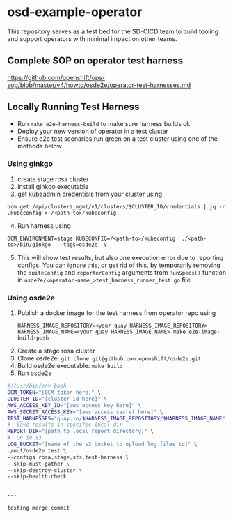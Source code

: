# osd-example-operator

This repository serves as a test bed for the SD-CICD team to build tooling and
support operators with minimal impact on other teams.

## Complete SOP on operator test harness

https://github.com/openshift/ops-sop/blob/master/v4/howto/osde2e/operator-test-harnesses.md


## Locally Running Test Harness
- Run `make e2e-harness-build`  to make sure harness builds ok
- Deploy your new version of operator in a test cluster
- Ensure e2e test scenarios run green on a test cluster using one of the methods below

### Using ginkgo
1. create stage rosa cluster
2. install ginkgo executable
3. get kubeadmin credentials from your cluster using
```
ocm get /api/clusters_mgmt/v1/clusters/$CLUSTER_ID/credentials | jq -r .kubeconfig > /<path-to>/kubeconfig
```
4. Run harness using
```
OCM_ENVIRONMENT=stage KUBECONFIG=/<path-to>/kubeconfig  ./<path-to>/bin/ginkgo  --tags=osde2e -v 
```
5. This will show test results, but also one execution error due to reporting configs. You can ignore this, or get rid of this, by temporarily removing the `suiteConfig` and `reporterConfig` arguments from `RunSpecs()` function in `osde2e/<operator-name_>test_harness_runner_test.go` file


### Using osde2e

1. Publish a docker image for the test harness from operator repo using
   ```
   HARNESS_IMAGE_REPOSITORY=<your quay HARNESS_IMAGE_REPOSITORY>  HARNESS_IMAGE_NAME=<your quay HARNESS_IMAGE_NAME> make e2e-image-build-push
   ```
1. Create a stage rosa cluster
1. Clone osde2e: `git clone git@github.com:openshift/osde2e.git`
1. Build osde2e executable: `make build`
1. Run osde2e

  ```bash
  #!/usr/bin/env bash
  OCM_TOKEN="[OCM token here]" \ 
  CLUSTER_ID="[cluster id here]" \
  AWS_ACCESS_KEY_ID="[aws access key here]" \
  AWS_SECRET_ACCESS_KEY="[aws access secret here]" \
  TEST_HARNESSES="quay.io/$HARNESS_IMAGE_REPOSITORY/$HARNESS_IMAGE_NAME" \
#  Save results in specific local dir 
  REPORT_DIR="[path to local report directory]" \
#  OR in s3
  LOG_BUCKET="[name of the s3 bucket to upload log files to]" \
  ./out/osde2e test \
  --configs rosa,stage,sts,test-harness \
  --skip-must-gather \
  --skip-destroy-cluster \
  --skip-health-check 


---

testing merge commit